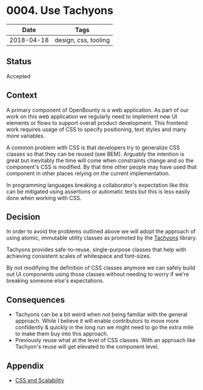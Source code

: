 # 0004. Use Tachyons

| Date | Tags |
|---|---|
| 2018-04-18 | design, css, tooling |


## Status

Accepted

## Context

A primary component of OpenBounty is a web application. As part of our work on this web application we regularly need to implement new UI elements or flows to support overall product development. This frontend work requires usage of CSS to specify positioning, text styles and many more variables.

A common problem with CSS is that developers try to generalize CSS classes so that they can be reused (see BEM). Arguably the intention is great but inevitably the time will come when constraints change and so the component's CSS is modified. By that time other people may have used that component in other places relying on the current implementation. 

In programming languages breaking a collaborator's expectation like this can be mitigated using assertions or automatic tests but this is less easily done when working with CSS. 


## Decision

In order to avoid the problems outlined above we will adopt the approach of using atomic, immutable utility classes as promoted by the [Tachyons](http://tachyons.io/) library.

Tachyons provides safe-to-reuse, single-purpose classes that help with achieving consistent scales of whitespace and font-sizes.

By not modifying the definition of CSS classes anymore we can safely build out UI components using those classes without needing to worry if we're breaking someone else's expectations.

## Consequences

- Tachyons can be a bit weird when not being familiar with the general approach. While I believe it will enable contributors to move more confidently & quickly in the long run we might need to go the extra mile to make them buy into this approach.
- Previously reuse what at the level of CSS classes. With an approach like Tachyon's reuse will get elevated to the component level. 

## Appendix

- [CSS and Scalability](http://mrmrs.github.io/writing/2016/03/24/scalable-css/)